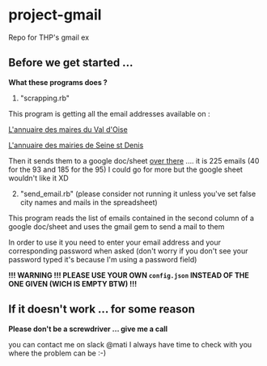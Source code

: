 # project-gmail
Repo for THP's gmail ex

## Before we get started ...

**What these programs does ?**


 1. "scrapping.rb"
  
   This program is getting all the email addresses available on :
   
   [L'annuaire des maires du Val d'Oise](https://annuaire-des-mairies.com/val-d-oise.html)

   [L'annuaire des mairies de Seine st Denis](http://annuaire-des-mairies.com/seine-saint-denis.html)

   Then it sends them to a google doc/sheet [over there](https://docs.google.com/spreadsheets/d/1M1vJ2XhdkrV2JvmHb5RauwYmHlHWv1k-AbdXTFx7Ti8/edit#gid=0) .... it is 225 emails (40 for the 93 and 185 for the 95)
   I could go for more but the google sheet wouldn't like it XD

 2. "send_email.rb" (please consider not running it unless you've set false city names and mails in the spreadsheet)

   This program reads the list of emails contained in the second column of a google doc/sheet and uses the gmail gem to send a mail to them 

   In order to use it you need to enter your email address and your corresponding password when asked (don't worry if you don't see your password typed it's because I'm using a password field)


**!!! WARNING !!! PLEASE USE YOUR OWN ```config.json``` INSTEAD OF THE ONE GIVEN (WICH IS EMPTY BTW) !!!**

## If it doesn't work ... for some reason

**Please don't be a screwdriver ... give me a call**



you can contact me on slack @mati I always have time to check with you where the problem can be :-)


